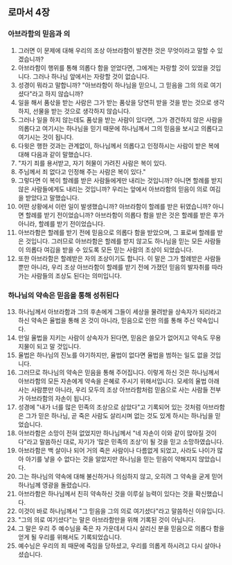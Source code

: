 ## 로마서 4장

### 아브라함의 믿음과 의
1. 그러면 이 문제에 대해 우리의 조상 아브라함이 발견한 것은 무엇이라고 말할 수 있겠습니까?
2. 아브라함이 행위를 통해 의롭다 함을 얻었다면, 그에게는 자랑할 것이 있었을 것입니다. 그러나 하나님 앞에서는 자랑할 것이 없습니다.
3. 성경이 뭐라고 말합니까? "아브라함이 하나님을 믿으니, 그 믿음을 그의 의로 여기셨다"라고 하지 않습니까?
4. 일을 해서 품삯을 받는 사람은 그가 받는 품삯을 당연히 받을 것을 받는 것으로 생각하지, 선물을 받는 것으로 생각하지 않습니다.
5. 그러나 일을 하지 않는데도 품삯을 받는 사람이 있다면, 그가 경건하지 않은 사람을 의롭다고 여기시는 하나님을 믿기 때문에 하나님께서 그의 믿음을 보시고 의롭다고 여기시는 것이 됩니다.
6. 다윗은 행한 것과는 관계없이, 하나님께서 의롭다고 인정하시는 사람이 받은 복에 대해 다음과 같이 말했습니다.
7. "자기 죄를 용서받고, 자기 허물이 가려진 사람은 복이 있다.
8. 주님께서 죄 없다고 인정해 주는 사람은 복이 있다."
9. 그렇다면 이 복이 할례를 받은 사람들에게만 내리는 것입니까? 아니면 할례를 받지 않은 사람들에게도 내리는 것입니까? 우리는 앞에서 아브라함의 믿음이 의로 여김을 받았다고 말했습니다.
10. 어떤 상황에서 이런 일이 발생했습니까? 아브라함이 할례를 받은 뒤였습니까? 아니면 할례를 받기 전이었습니까? 아브라함이 의롭다 함을 받은 것은 할례를 받은 후가 아니라, 할례를 받기 전이었습니다.
11. 아브라함은 할례를 받기 전에 믿음으로 의롭다 함을 받았으며, 그 표로써 할례를 받은 것입니다. 그러므로 아브라함은 할례를 받지 않고도 하나님을 믿는 모든 사람들이 의롭다 여김을 받을 수 있도록 모든 믿는 사람의 조상이 되었습니다.
12. 또한 아브라함은 할례받은 자의 조상이기도 합니다. 이 말은 그가 할례받은 사람들뿐만 아니라, 우리 조상 아브라함이 할례를 받기 전에 가졌던 믿음의 발자취를 따라가는 사람들의 조상도 된다는 의미입니다.
### 하나님의 약속은 믿음을 통해 성취된다
13. 하나님께서 아브라함과 그의 후손에게 그들이 세상을 물려받을 상속자가 되리라고 하신 약속은 율법을 통해 온 것이 아니라, 믿음으로 인한 의를 통해 주신 약속입니다.
14. 만일 율법을 지키는 사람이 상속자가 된다면, 믿음은 쓸모가 없어지고 약속도 무용지물이 되고 말 것입니다.
15. 율법은 하나님의 진노를 야기하지만, 율법이 없다면 율법을 범하는 일도 없을 것입니다.
16. 그러므로 하나님의 약속은 믿음을 통해 주어집니다. 이렇게 하신 것은 하나님께서 아브라함의 모든 자손에게 약속을 은혜로 주시기 위해서입니다. 모세의 율법 아래 사는 사람뿐만 아니라, 우리 모두의 조상 아브라함처럼 믿음으로 사는 사람들 전부가 아브라함의 자손이 됩니다.
17. 성경에 "내가 너를 많은 민족의 조상으로 삼았다"고 기록되어 있는 것처럼 아브라함은 그가 믿은 하나님, 곧 죽은 사람도 살리시며 없는 것도 있게 하시는 하나님을 믿었습니다.
18. 아브라함은 소망이 전혀 없었지만 하나님께서 "네 자손이 이와 같이 많아질 것이다"라고 말씀하신 대로, 자기가 '많은 민족의 조상'이 될 것을 믿고 소망하였습니다.
19. 아브라함은 백 살이나 되어 거의 죽은 사람이나 다름없게 되었고, 사라도 나이가 많아 아기를 낳을 수 없다는 것을 알았지만 하나님을 믿는 믿음이 약해지지 않았습니다.
20. 그는 하나님의 약속에 대해 불신하거나 의심하지 않고, 오히려 그 약속을 굳게 믿어 하나님께 영광을 돌렸습니다.
21. 아브라함은 하나님께서 친히 약속하신 것을 이루실 능력이 있다는 것을 확신했습니다.
22. 이것이 바로 하나님께서 "그 믿음을 그의 의로 여기셨다"라고 말씀하신 이유입니다.
23. "그의 의로 여기셨다"는 말은 아브라함만을 위해 기록된 것이 아닙니다.
24. 그 말은 우리 주 예수님을 죽은 자 가운데서 다시 살리신 분을 믿음으로 의롭다 함을 얻게 될 우리를 위해서도 기록되었습니다.
25. 예수님은 우리의 죄 때문에 죽임을 당하셨고, 우리를 의롭게 하시려고 다시 살아나셨습니다.
